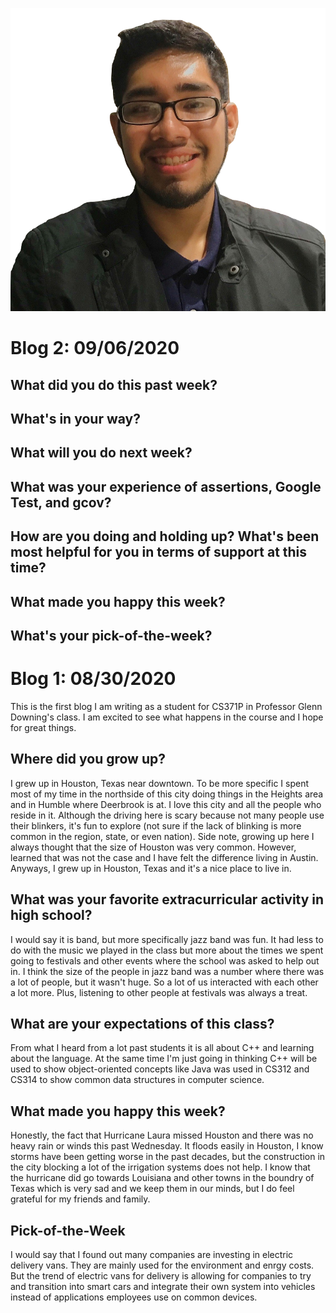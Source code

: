 ![This is I. Nice to meet you!](https://raw.githubusercontent.com/jNav56/jNav56.github.io/master/Photo_CS371P.png)
# Blog 2: 09/06/2020

## **What did you do this past week?**

## **What's in your way?**

## **What will you do next week?**

## **What was your experience of assertions, Google Test, and gcov?**

## **How are you doing and holding up? What's been most helpful for you in terms of support at this time?**

## **What made you happy this week?**

## **What's your pick-of-the-week?**

# Blog 1: 08/30/2020

This is the first blog I am writing as a student for CS371P in Professor Glenn Downing's class. I am excited to see what happens in the course and I hope for great things.

## **Where did you grow up?**

I grew up in Houston, Texas near downtown. To be more specific I spent most of my time in the northside of this city doing things in the Heights area and in Humble where Deerbrook is at. I love this city and all the people who reside in it. Although the driving here is scary because not many people use their blinkers, it's fun to explore (not sure if the lack of blinking is more common in the region, state, or even nation). Side note, growing up here I always thought that the size of Houston was very common. However, learned that was not the case and I have felt the difference living in Austin. Anyways, I grew up in Houston, Texas and it's a nice place to live in. 

## **What was your favorite extracurricular activity in high school?**

I would say it is band, but more specifically jazz band was fun. It had less to do with the music we played in the class but more about the times we spent going to festivals and other events where the school was asked to help out in. I think the size of the people in jazz band was a number where there was a lot of people, but it wasn't huge. So a lot of us interacted with each other a lot more. Plus, listening to other people at festivals was always a treat.

## **What are your expectations of this class?**

From what I heard from a lot past students it is all about C++ and learning about the language. At the same time I'm just going in thinking C++ will be used to show object-oriented concepts like Java was used in CS312 and CS314 to show common data structures in computer science.

## **What made you happy this week?**

Honestly, the fact that Hurricane Laura missed Houston and there was no heavy rain or winds this past Wednesday. It floods easily in Houston, I know storms have been getting worse in the past decades, but the construction in the city blocking a lot of the irrigation systems does not help. I know that the hurricane did go towards Louisiana and other towns in the boundry of Texas which is very sad and we keep them in our minds, but I do feel grateful for my friends and family.

## **Pick-of-the-Week**

I would say that I found out many companies are investing in electric delivery vans. They are mainly used for the environment and enrgy costs. But the trend of electric vans for delivery is allowing for companies to try and transition into smart cars and integrate their own system into vehicles instead of applications employees use on common devices.
